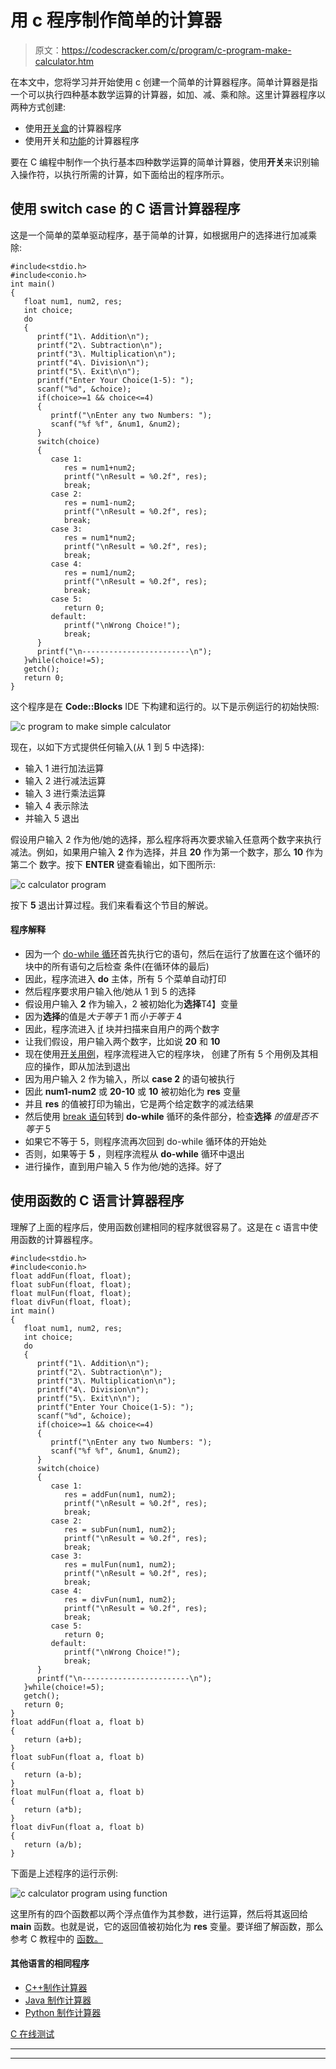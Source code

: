 # 用 c 程序制作简单的计算器

> 原文：<https://codescracker.com/c/program/c-program-make-calculator.htm>

在本文中，您将学习并开始使用 c 创建一个简单的计算器程序。简单计算器是指一个可以执行四种基本数学运算的计算器，如加、减、乘和除。这里计算器程序以两种方式创建:

*   使用[开关盒](/c/c-switch-statement.htm)的计算器程序
*   使用开关和[功能](/c/c-functions.htm)的计算器程序

要在 C 编程中制作一个执行基本四种数学运算的简单计算器，使用**开关**来识别输入操作符，以执行所需的计算，如下面给出的程序所示。

## 使用 switch case 的 C 语言计算器程序

这是一个简单的菜单驱动程序，基于简单的计算，如根据用户的选择进行加减乘除:

```
#include<stdio.h>
#include<conio.h>
int main()
{
   float num1, num2, res;
   int choice;
   do
   {
      printf("1\. Addition\n");
      printf("2\. Subtraction\n");
      printf("3\. Multiplication\n");
      printf("4\. Division\n");
      printf("5\. Exit\n\n");
      printf("Enter Your Choice(1-5): ");
      scanf("%d", &choice);
      if(choice>=1 && choice<=4)
      {
         printf("\nEnter any two Numbers: ");
         scanf("%f %f", &num1, &num2);
      }
      switch(choice)
      {
         case 1:
            res = num1+num2;
            printf("\nResult = %0.2f", res);
            break;
         case 2:
            res = num1-num2;
            printf("\nResult = %0.2f", res);
            break;
         case 3:
            res = num1*num2;
            printf("\nResult = %0.2f", res);
            break;
         case 4:
            res = num1/num2;
            printf("\nResult = %0.2f", res);
            break;
         case 5:
            return 0;
         default:
            printf("\nWrong Choice!");
            break;
      }
      printf("\n------------------------\n");
   }while(choice!=5);
   getch();
   return 0;
}
```

这个程序是在 **Code::Blocks** IDE 下构建和运行的。以下是示例运行的初始快照:

![c program to make simple calculator](img/08d4f2c2469d00c671ce755aaee02992.png)

现在，以如下方式提供任何输入(从 1 到 5 中选择):

*   输入 1 进行加法运算
*   输入 2 进行减法运算
*   输入 3 进行乘法运算
*   输入 4 表示除法
*   并输入 5 退出

假设用户输入 2 作为他/她的选择，那么程序将再次要求输入任意两个数字来执行减法。例如，如果用户输入 **2** 作为选择，并且 **20** 作为第一个数字，那么 **10** 作为第二个 数字。按下 **ENTER** 键查看输出，如下图所示:

![c calculator program](img/15108dfdfb72159e39a538cc7acf3f05.png)

按下 **5** 退出计算过程。我们来看看这个节目的解说。

#### 程序解释

*   因为一个 [do-while 循环](/c/c-do-while-loop.htm)首先执行它的语句，然后在运行了放置在这个循环的块中的所有语句之后检查 条件(在循环体的最后)
*   因此，程序流进入 **do** 主体，所有 5 个菜单自动打印
*   然后程序要求用户输入他/她从 1 到 5 的选择
*   假设用户输入 **2** 作为输入，2 被初始化为**选择**T4】变量
*   因为**选择**的值是*大于等于* 1 而*小于等于* 4
*   因此，程序流进入 [if](/c/c-if-statement.htm) 块并扫描来自用户的两个数字
*   让我们假设，用户输入两个数字，比如说 **20** 和 **10**
*   现在使用[开关用例](/c/c-switch-statement.htm)，程序流程进入它的程序块， 创建了所有 5 个用例及其相应的操作，即从加法到退出
*   因为用户输入 2 作为输入，所以 **case 2** 的语句被执行
*   因此 **num1-num2** 或 **20-10** 或 **10** 被初始化为 **res** 变量
*   并且 **res** 的值被打印为输出，它是两个给定数字的减法结果
*   然后使用 [break 语句](/c/c-break-statement.htm)转到 **do-while** 循环的条件部分，检查**选择** *的值是否不等于* 5
*   如果它不等于 5，则程序流再次回到 do-while 循环体的开始处
*   否则，如果等于 **5** ，则程序流程从 **do-while** 循环中退出
*   进行操作，直到用户输入 5 作为他/她的选择。好了

## 使用函数的 C 语言计算器程序

理解了上面的程序后，使用函数创建相同的程序就很容易了。这是在 c 语言中使用函数的计算器程序。

```
#include<stdio.h>
#include<conio.h>
float addFun(float, float);
float subFun(float, float);
float mulFun(float, float);
float divFun(float, float);
int main()
{
   float num1, num2, res;
   int choice;
   do
   {
      printf("1\. Addition\n");
      printf("2\. Subtraction\n");
      printf("3\. Multiplication\n");
      printf("4\. Division\n");
      printf("5\. Exit\n\n");
      printf("Enter Your Choice(1-5): ");
      scanf("%d", &choice);
      if(choice>=1 && choice<=4)
      {
         printf("\nEnter any two Numbers: ");
         scanf("%f %f", &num1, &num2);
      }
      switch(choice)
      {
         case 1:
            res = addFun(num1, num2);
            printf("\nResult = %0.2f", res);
            break;
         case 2:
            res = subFun(num1, num2);
            printf("\nResult = %0.2f", res);
            break;
         case 3:
            res = mulFun(num1, num2);
            printf("\nResult = %0.2f", res);
            break;
         case 4:
            res = divFun(num1, num2);
            printf("\nResult = %0.2f", res);
            break;
         case 5:
            return 0;
         default:
            printf("\nWrong Choice!");
            break;
      }
      printf("\n------------------------\n");
   }while(choice!=5);
   getch();
   return 0;
}
float addFun(float a, float b)
{
   return (a+b);
}
float subFun(float a, float b)
{
   return (a-b);
}
float mulFun(float a, float b)
{
   return (a*b);
}
float divFun(float a, float b)
{
   return (a/b);
}
```

下面是上述程序的运行示例:

![c calculator program using function](img/ef79bf58715c4ded913e3bf1016bbf86.png)

这里所有的四个函数都以两个浮点值作为其参数，进行运算，然后将其返回给 **main** 函数。也就是说，它的返回值被初始化为 **res** 变量。要详细了解函数，那么参考 C 教程中的 [函数。](/c/c-functions.htm)

#### 其他语言的相同程序

*   [C++制作计算器](/cpp/program/cpp-program-make-calculator.htm)
*   [Java 制作计算器](/java/program/java-program-make-calculator.htm)
*   [Python 制作计算器](/python/program/python-program-make-calculator.htm)

[C 在线测试](/exam/showtest.php?subid=2)

* * *

* * *